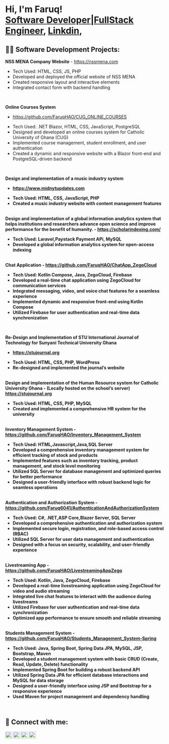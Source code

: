 <h1>Hi, I'm Faruq! <br/><a href="https://github.com/FaruqHAO">Software Developer|FullStack Engineer</a>, <a href="https://www.linkedin.com/in/odetola-faruq-595b26194/">Linkdin</a>, </h1>

<h2>👨‍💻 Software Development Projects:</h2>
<b>NSS MENA Company Website</b>  
  - <a href="https://nssmena.com" target="_blank">https://nssmena.com</a>  
  <ul>
    <li>Tech Used: HTML, CSS, JS, PHP</li>
    <li>Developed and deployed the official website of NSS MENA</li>
    <li>Created responsive layout and interactive elements</li>
    <li>Integrated contact form with backend handling</li>
  </ul><br>

  <b>Online Courses System</b>  
  - <a href="https://github.com/FaruqHAO/CUG_ONLINE_COURSES" target="_blank">https://github.com/FaruqHAO/CUG_ONLINE_COURSES</a>  
  <ul>
    <li>Tech Used: .NET Blazor, HTML, CSS, JavaScript, PostgreSQL</li>
    <li>Designed and developed an online courses system for Catholic University of Ghana (CUG)</li>
    <li>Implemented course management, student enrollment, and user authentication</li>
    <li>Created a dynamic and responsive website with a Blazor front-end and PostgreSQL-driven backend</li>
  </ul><br>

  
   <b>Design and implementation of a music industry system<b>  
  - <a href="https://www.midnytupdates.com" target="_blank">https://www.midnytupdates.com</a>  
  <ul>
    <li>Tech Used: HTML, CSS, JavaScript, PHP</li>
    <li>Created a music industry website with content management features</li>
  </ul><br>
  <b>Design and implementation of a global information analytics system that helps institutions and researchers advance open science and improve performance for the benefit of humanity.</b>  
  - <a href="https://scholarindexing.com/" target="_blank">https://scholarindexing.com/</a>  
  <ul>
    <li>Tech Used: Laravel,Paystack Payment APi, MySQL</li>
    <li>Developed a global information analytics system for open-access indexing</li>
  </ul><br>
  <b>Chat Application</b>  
  - <a href="https://github.com/FaruqHAO/ChatApp_ZegoCloud" target="_blank">https://github.com/FaruqHAO/ChatApp_ZegoCloud</a>  
  <ul>
    <li>Tech Used: Kotlin Compose, Java, ZegoCloud, Firebase</li>
    <li>Developed a real-time chat application using ZegoCloud for communication services</li>
    <li>Integrated messaging, video, and voice chat features for a seamless experience</li>
    <li>Implemented dynamic and responsive front-end using Kotlin Compose</li>
    <li>Utilized Firebase for user authentication and real-time data synchronization</li>
  </ul><br>

<b>Re-Design and Implementation of STU International Journal of Technology for Sunyani Technical University Ghana </b> 
  - <a href="https://stujournal.org" target="_blank">https://stujournal.org</a>  
  <ul>
    <li>Tech Used: HTML, CSS, PHP, WordPress</li>
    <li>Re-designed and implemented the journal’s website</li>
  </ul><br>
<b>Design and implementation of the Human Resource system for Catholic University Ghana  </b>
  - (Locally hosted on the school’s server)  <a href="https://stujournal.org" target="_blank">https://stujournal.org</a> 
  <ul>
    <li>Tech Used: HTML, CSS, PHP, MySQL</li>
    <li>Created and implemented a comprehensive HR system for the university</li>
  </ul><br>
<b>Inventory Management System</b>  
  - <a href="https://github.com/FaruqHAO/Inventory_Management_System" target="_blank">https://github.com/FaruqHAO/Inventory_Management_System</a>  
  <ul>
    <li>Tech Used: HTML,Javascript,Java,SQL Server</li>
    <li>Developed a comprehensive inventory management system for efficient tracking of stock and products</li>
    <li>Implemented features such as inventory tracking, product management, and stock level monitoring</li>
    <li>Utilized SQL Server for database management and optimized queries for better performance</li>
    <li>Designed a user-friendly interface with robust backend logic for seamless operations</li>
  </ul><br>
  <b>Authentication and Authorization System</b>  
  - <a href="https://github.com/Faruq6041/AuthenticationAndAuthorizationSystem" target="_blank">https://github.com/Faruq6041/AuthenticationAndAuthorizationSystem</a>  
  <ul>
    <li>Tech Used: C#, .NET,ASP Core,Blazer Server, SQL Server</li>
    <li>Developed a comprehensive authentication and authorization system</li>
    <li>Implemented secure login, registration, and role-based access control (RBAC)</li>
    <li>Utilized SQL Server for user data management and authentication</li>
    <li>Designed with a focus on security, scalability, and user-friendly experience</li>
  </ul><br>
  <b>Livestreaming App </b>  
  - <a href="https://github.com/FaruqHAO/LivestreamingAppZego" target="_blank">https://github.com/FaruqHAO/LivestreamingAppZego</a>  
  <ul>
    <li>Tech Used: Kotlin, Java, ZegoCloud, Firebase</li>
    <li>Developed a real-time livestreaming application using ZegoCloud for video and audio streaming</li>
    <li>Integrated live chat features to interact with the audience during livestreams</li>
    <li>Utilized Firebase for user authentication and real-time data synchronization</li>
    <li>Optimized app performance to ensure smooth and reliable streaming</li>
  </ul><br>
<b>Students Management System</b>  
  - <a href="https://github.com/FaruqHAO/Students_Management_System-Spring" target="_blank">https://github.com/FaruqHAO/Students_Management_System-Spring</a>  
  <ul>
    <li>Tech Used: Java, Spring Boot, Spring Data JPA, MySQL, JSP, Bootstrap, Maven</li>
    <li>Developed a student management system with basic CRUD (Create, Read, Update, Delete) functionality</li>
    <li>Implemented Spring Boot for building a robust backend API</li>
    <li>Utilized Spring Data JPA for efficient database interactions and MySQL for data storage</li>
    <li>Designed a user-friendly interface using JSP and Bootstrap for a responsive experience</li>
    <li>Used Maven for project management and dependency handling</li>
  </ul><br>


<h2> 🤳 Connect with me:</h2>

[<img align="left" alt="JoshMadakor | YouTube" width="22px" src="https://cdn.jsdelivr.net/npm/simple-icons@v3/icons/youtube.svg" />][youtube]
[<img align="left" alt="JoshMadakor | Twitter" width="22px" src="https://cdn.jsdelivr.net/npm/simple-icons@v3/icons/twitter.svg" />][twitter]
[<img align="left" alt="JoshMadakor | LinkedIn" width="22px" src="https://cdn.jsdelivr.net/npm/simple-icons@v3/icons/linkedin.svg" />][linkedin]
[<img align="left" alt="JoshMadakor | Instagram" width="22px" src="https://cdn.jsdelivr.net/npm/simple-icons@v3/icons/instagram.svg" />][instagram]

[twitter]: https://twitter.com/joshmadakor
[youtube]: https://www.youtube.com/c/joshmadakor
[instagram]: https://www.instagram.com/joshmadakor/
[linkedin]: https://linkedin.com/in/joshmadakor

<!--
**FaruqHAO/FaruqHAO** is a ✨ _special_ ✨ repository because its `README.md` (this file) appears on your GitHub profile.

Here are some ideas to get you started:

- 🔭 I’m currently working on ...
- 🌱 I’m currently learning ...
- 👯 I’m looking to collaborate on ...
- 🤔 I’m looking for help with ...
- 💬 Ask me about ...
- 📫 How to reach me: ...
- 😄 Pronouns: ...
- ⚡ Fun fact: ...
-->
